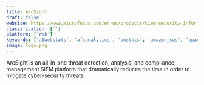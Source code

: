 ```yaml
---
title: ArcSight
draft: false 
website: https://www.microfocus.com/en-us/products/siem-security-information-event-management/overview
classification: ['']
platform: ['Web']
keywords: ['a1webstats', 'afsanalytics', 'awstats', 'amazon_sqs', 'apache_kafka', 'bizible', 'clicky', 'cube.js', 'exago', 'glew.io', 'histats', 'kissmetrics', 'logdna', 'mouseflow', 'open_web_analytics', 'piwik', 'plumb5', 'ptengine', 'rabbitmq', 'statcounter', 'survicate', 'woopra', 'oogur']
image: logo.png
---
```

ArcSight is an all-in-one threat detection, analysis, and compliance management SIEM platform that dramatically reduces the time in order to mitigate cyber-security threats.